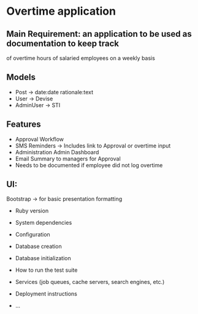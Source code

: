 # Overtime application
## Main Requirement: an application to be used as documentation to keep track
of overtime hours of salaried employees on a weekly basis

## Models
- Post -> date:date rationale:text
- User -> Devise
- AdminUser -> STI

## Features
- Approval Workflow
- SMS Reminders -> Includes link to Approval or overtime input
- Administration Admin Dashboard
- Email Summary to managers for Approval
- Needs to be documented if employee did not log overtime

## UI:
Bootstrap -> for basic presentation formatting


* Ruby version

* System dependencies

* Configuration

* Database creation

* Database initialization

* How to run the test suite

* Services (job queues, cache servers, search engines, etc.)

* Deployment instructions

* ...
